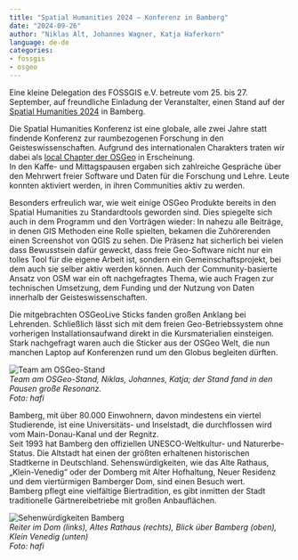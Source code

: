 ```yaml
---
title: "Spatial Humanities 2024 – Konferenz in Bamberg"
date: "2024-09-26"
author: "Niklas Alt, Johannes Wagner, Katja Haferkorn"
language: de-de
categories:
- fossgis
- osgeo
---
```


Eine kleine Delegation des FOSSGIS e.V. betreute vom 25. bis 27. September, auf freundliche Einladung der Veranstalter, einen Stand auf der [Spatial Humanities 2024](https://spathum.uni-bamberg.de/) in Bamberg. 

Die Spatial Humanities Konferenz ist eine globale, alle zwei Jahre statt findende Konferenz zur raumbezogenen Forschung in den Geisteswissenschaften. Aufgrund des internationalen Charakters traten wir dabei als [local Chapter der OSGeo](https://www.osgeo.org/local-chapters/fossgis-e-v/) in Erscheinung.     
In den Kaffe- und Mittagspausen ergaben sich zahlreiche Gespräche über den Mehrwert freier Software und Daten für die Forschung und Lehre. Leute konnten aktiviert werden, in ihren Communities aktiv zu werden. 

Besonders erfreulich war, wie weit einige OSGeo Produkte bereits in den Spatial Humanities zu Standardtools geworden sind. Dies spiegelte sich auch in dem Programm und den Vorträgen wieder: In nahezu alle Beiträge, in denen GIS Methoden eine Rolle spielten, bekamen die Zuhörerenden einen Screenshot von QGIS zu sehen. Die Präsenz hat sicherlich bei vielen dass Bewusstsein dafür geweckt, dass freie Geo-Software nicht nur ein tolles Tool für die eigene Arbeit ist, sondern ein Gemeinschaftsprojekt, bei dem auch sie selber aktiv werden können. Auch der Community-basierte Ansatz von OSM war ein oft nachgefragtes Thema, wie auch Fragen zur technischen Umsetzung, dem Funding und der Nutzung von Daten innerhalb der Geisteswissenschaften.

Die mitgebrachten OSGeoLive Sticks fanden großen Anklang bei Lehrenden. Schließlich lässt sich mit dem freien Geo-Betriebssystem ohne vorherigen Installationsaufwand direkt in die Kursmaterialien einsteigen. Stark nachgefragt waren auch die Sticker aus der OSGeo Welt, die nun manchen Laptop auf Konferenzen rund um den Globus begleiten dürften.

![Team am OSGeo-Stand](/news/images/2024-09-26_OSGeo-Stand_SpatHum.png)    
*Team am OSGeo-Stand, Niklas, Johannes, Katja; der Stand fand in den Pausen große Resonanz.   
Foto: hafi*

Bamberg, mit über 80.000 Einwohnern, davon mindestens ein viertel Studierende, ist eine Universitäts- und Inselstadt, die durchflossen wird vom Main-Donau-Kanal und der Regnitz.    
Seit 1993 hat Bamberg den offiziellen UNESCO-Weltkultur- und Naturerbe-Status.
Die Altstadt hat einen der größten erhaltenen historischen Stadtkerne in Deutschland. Sehenswürdigkeiten, wie das Alte Rathaus, „Klein-Venedig“ oder der Domberg mit Alter Hofhaltung, Neuer Residenz und dem viertürmigen Bamberger Dom, sind einen Besuch wert.    
Bamberg pflegt eine vielfältige Biertradition, es gibt inmitten der Stadt traditionelle Gärtnereibetriebe mit großen Anbauflächen.

![Sehenwürdigkeiten Bamberg](/news/images/2024-09-26_Bamberg.png)   
*Reiter im Dom (links), Altes Rathaus (rechts), Blick über Bamberg (oben), Klein Venedig (unten)   
Foto: hafi*
 


